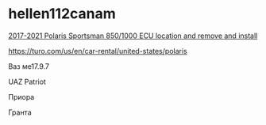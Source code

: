 # hellen112canam



[2017-2021 Polaris Sportsman 850/1000 ECU location and remove and install](https://www.youtube.com/watch?v=w_LknQJbFeo)


https://turo.com/us/en/car-rental/united-states/polaris


Ваз ме17.9.7

UAZ Patriot

Приора

Гранта
